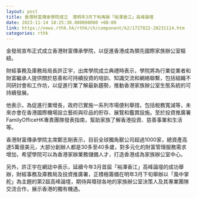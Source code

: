 ```yaml
---
layout: post
title: 香港財富傳承學院成立　港明年3月下旬再辦「裕澤香江」高峰論壇
date: 2023-11-14 18:25:30.000000000 +08:00
link: https://news.rthk.hk/rthk/ch/component/k2/1727822-20231114.htm
categories: rthk
---
```


金發局宣布正式成立香港財富傳承學院，以促進香港成為領先國際家族辦公室樞紐。

財經事務及庫務局局長許正宇，出席學院成立典禮時表示，學院將為行業從業者和財富繼承人提供關於慈善和可持續投資的培訓、知識交流和網絡聯繫，包括組織不同研討會和工作坊，以促進行業了解最新趨勢，推動香港家族辦公室生態系統的可持續發展。

他表示，為促進行業增長，政府已實施一系列市場便利舉措，包括稅務寬減等，未來亦會在香港國際機場設立藝術與珍品的貯存、展覽和鑑賞設施。至於投資推廣署FamilyOfficeHK專責團隊發表指南，幫助家族了解香港投資、慈善事業和生活等。

香港財富傳承學院主席鄭志剛表示，目前全球獨角獸公司超過1000家，總資產高達5萬億美元，大部分創辦人都是30多至40多歲，對多元化的財富管理服務需求增加，希望學院可以為香港家辦業務儲備人才，打造香港成為家族辦公室中心。

另外，許正宇在網誌中表示，延續今年3月首屆「裕澤香江」高峰論壇的成功舉辦，財經事務及庫務局及投資推廣署，正積極籌備在明年3月下旬舉辦以「風中掌舵」為主題的第2屆高峰論壇，期待與環球各地的家族辦公室決策人及其專業團隊交流合作，展示香港的獨有機遇。
